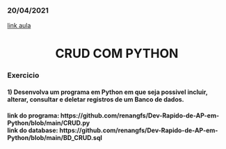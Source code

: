 <h3> 20/04/2021</h3>

<a href="https://liveestacio.sharepoint.com/sites/team_3681950/Shared%20Documents/Forms/AllItems.aspx?id=%2Fsites%2Fteam%5F3681950%2FShared%20Documents%2FGeneral%2FRecordings%2FReuni%C3%A3o%20em%20%5FGeral%5F%2D20210420%5F080130%2DGrava%C3%A7%C3%A3o%20de%20Reuni%C3%A3o%2Emp4&parent=%2Fsites%2Fteam%5F3681950%2FShared%20Documents%2FGeneral%2FRecordings">link aula</a>
<h1 align="center">CRUD COM PYTHON</h1>
<h3>Exercicio</h3>
<h4>1) Desenvolva um programa em Python em que seja possivel incluir, alterar, consultar e deletar registros de um Banco de dados.</h4>
  
<h4>link do programa: https://github.com/renangfs/Dev-Rapido-de-AP-em-Python/blob/main/CRUD.py<br>
link do database: https://github.com/renangfs/Dev-Rapido-de-AP-em-Python/blob/main/BD_CRUD.sql</h4>
